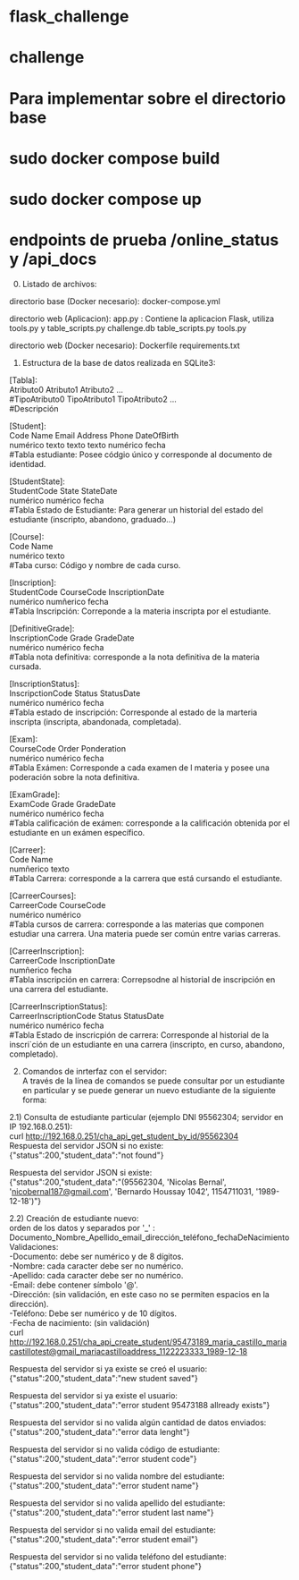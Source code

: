 # flask_challenge

# challenge
# Para implementar sobre el directorio base 
# sudo docker compose build
# sudo docker compose up
# endpoints de prueba /online_status y /api_docs

0) Listado de archivos:  

directorio base (Docker necesario):
docker-compose.yml

directorio web (Aplicacion):
app.py : Contiene la aplicacion Flask, utiliza tools.py y table_scripts.py
challenge.db
table_scripts.py
tools.py

directorio web (Docker necesario):
Dockerfile
requirements.txt

1) Estructura de la base de datos realizada en SQLite3:  
  
[Tabla]:  
Atributo0 Atributo1 Atributo2 ...  
#TipoAtributo0 TipoAtributo1 TipoAtributo2 ...  
#Descripción  
  
  
[Student]:  
Code Name Email Address Phone DateOfBirth  
numérico texto texto texto numérico fecha  
#Tabla estudiante: Posee códgio único y corresponde al documento de identidad.  
  
[StudentState]:  
StudentCode State StateDate  
numérico numérico fecha  
#Tabla Estado de Estudiante: Para generar un historial del estado del estudiante (inscripto, abandono, graduado...)  
  
[Course]:  
Code Name  
numérico texto  
#Taba curso: Código y nombre de cada curso.  
  
[Inscription]:  
StudentCode CourseCode InscriptionDate  
numérico numñerico fecha  
#Tabla Inscripción: Correponde a la materia inscripta por el estudiante.  
  
[DefinitiveGrade]:  
InscriptionCode Grade GradeDate  
numérico numérico fecha  
#Tabla nota definitiva: corresponde a la nota definitiva de la materia cursada.  
  
[InscriptionStatus]:  
InscripctionCode Status StatusDate  
numérico numérico fecha  
#Tabla estado de inscripción: Corresponde al estado de la marteria inscripta (inscripta, abandonada, completada).  
  
[Exam]:  
CourseCode Order Ponderation   
numérico numérico fecha  
#Tabla Exámen: Corresponde a cada examen de l materia y posee una poderación sobre la nota definitiva.  
  
[ExamGrade]:  
ExamCode Grade GradeDate  
numérico numérico fecha  
#Tabla calificación de exámen: corresponde a la calificación obtenida por el estudiante en un exámen específico.  
  
[Carreer]:  
Code Name  
numñerico texto  
#Tabla Carrera: corresponde a la carrera que está cursando el estudiante.  
  
[CarreerCourses]:  
CarreerCode CourseCode  
numérico numérico  
#Tabla cursos de carrera: corresponde a las materias que componen estudiar una carrera. Una materia puede ser común entre varias carreras.  
  
[CarreerInscription]:  
CarreerCode InscriptionDate  
numñerico fecha  
#Tabla inscripción en carrera: Correpsodne al historial de inscripción en una carrera del estudiante.  
  
[CarreerInscriptionStatus]:  
CarreerInscriptionCode Status StatusDate  
numérico numérico fecha  
#Tabla Estado de inscricpión de carrera: Corresponde al historial de la inscri`ción de un estudiante en una carrera (inscripto, en curso, abandono, completado).  
  
2) Comandos de inrterfaz con el servidor:  
A través de la línea de comandos se puede consultar por un estudiante en particular y se puede generar un nuevo estudiante de la siguiente forma:  
  
2.1) Consulta de estudiante particular (ejemplo DNI 95562304; servidor en IP 192.168.0.251):  
curl http://192.168.0.251/cha_api_get_student_by_id/95562304  
Respuesta del servidor JSON si no existe:  
{"status":200,"student_data":"not found"}  
  
Respuesta del servidor JSON si existe:  
{"status":200,"student_data":"(95562304, 'Nicolas Bernal', 'nicobernal187@gmail.com', 'Bernardo Houssay 1042', 1154711031, '1989-12-18')"}  
  
2.2) Creación de estudiante nuevo:  
orden de los datos y separados por '_' : Documento_Nombre_Apellido_email_dirección_teléfono_fechaDeNacimiento  
Validaciones:  
-Documento: debe ser numérico y de 8 dígitos.  
-Nombre: cada caracter debe ser no numérico.  
-Apellido: cada caracter debe ser no numérico.  
-Email: debe contener símbolo '@'.  
-Dirección: (sin validación, en este caso no se permiten espacios en la dirección).  
-Teléfono: Debe ser numérico y de 10 dígitos.  
-Fecha de nacimiento: (sin validación)  
curl http://192.168.0.251/cha_api_create_student/95473189_maria_castillo_mariacastillotest@gmail_mariacastilloaddress_1122223333_1989-12-18  
  
Respuesta del servidor si ya existe se creó el usuario:  
{"status":200,"student_data":"new student saved"}  
  
Respuesta del servidor si ya existe el usuario:  
{"status":200,"student_data":"error student 95473188 allready exists"}  
  
Respuesta del servidor si no valida algún cantidad de datos enviados:  
{"status":200,"student_data":"error data lenght"}  
  
Respuesta del servidor si no valida código de estudiante:  
{"status":200,"student_data":"error student code"}  
  
Respuesta del servidor si no valida nombre del estudiante:  
{"status":200,"student_data":"error student name"}  
  
Respuesta del servidor si no valida apellido del estudiante:  
{"status":200,"student_data":"error student last name"}  
  
Respuesta del servidor si no valida email del estudiante:  
{"status":200,"student_data":"error student email"}  
  
Respuesta del servidor si no valida teléfono del estudiante:  
{"status":200,"student_data":"error student phone"}  
